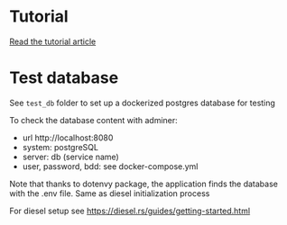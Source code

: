 # Tutorial

[Read the tutorial article](https://hub.qovery.com/guides/tutorial/create-a-blazingly-fast-api-in-rust-part-1/)

# Test database

See `test_db` folder to set up a dockerized postgres database for testing

To check the database content with adminer:
- url http://localhost:8080
- system: postgreSQL
- server: db (service name)
- user, password, bdd: see docker-compose.yml



Note that thanks to dotenvy package, the application finds the database with the .env file. Same as diesel initialization process

For diesel setup see https://diesel.rs/guides/getting-started.html
